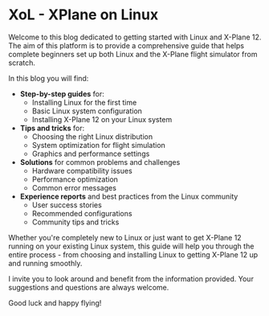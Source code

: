 # XoL - XPlane on Linux

Welcome to this blog dedicated to getting started with Linux and X-Plane 12. The aim of this platform is to provide a comprehensive guide that helps complete beginners set up both Linux and the X-Plane flight simulator from scratch.

In this blog you will find:

- **Step-by-step guides** for:
    - Installing Linux for the first time
    - Basic Linux system configuration
    - Installing X-Plane 12 on your Linux system
- **Tips and tricks** for:
    - Choosing the right Linux distribution
    - System optimization for flight simulation
    - Graphics and performance settings
- **Solutions** for common problems and challenges
    - Hardware compatibility issues
    - Performance optimization
    - Common error messages
- **Experience reports** and best practices from the Linux community
    - User success stories
    - Recommended configurations
    - Community tips and tricks

Whether you're completely new to Linux or just want to get X-Plane 12 running on your existing Linux system, this guide will help you through the entire process - from choosing and installing Linux to getting X-Plane 12 up and running smoothly.

I invite you to look around and benefit from the information provided. Your suggestions and questions are always welcome.

Good luck and happy flying! 